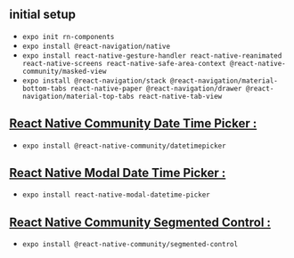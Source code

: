 ## initial setup

- `expo init rn-components`
- `expo install @react-navigation/native`
- `expo install react-native-gesture-handler react-native-reanimated react-native-screens react-native-safe-area-context @react-native-community/masked-view`
- `expo install @react-navigation/stack @react-navigation/material-bottom-tabs react-native-paper @react-navigation/drawer @react-navigation/material-top-tabs react-native-tab-view`

## [React Native Community Date Time Picker :](https://github.com/react-native-community/datetimepicker)

- `expo install @react-native-community/datetimepicker`

## [React Native Modal Date Time Picker :](https://github.com/mmazzarolo/react-native-modal-datetime-picker)

- `expo install react-native-modal-datetime-picker`

## [React Native Community Segmented Control :](https://github.com/react-native-community/segmented-control#readme)

- `expo install @react-native-community/segmented-control`
